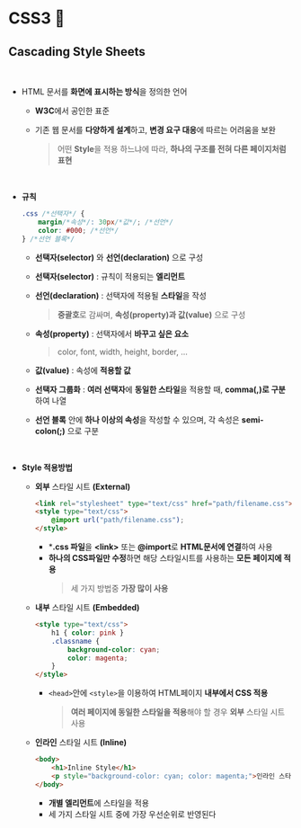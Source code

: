 # **CSS3** 🌈

## **C**ascading **S**tyle **S**heets

<br/>

- HTML 문서를 **화면에 표시하는 방식**을 정의한 언어

    - **W3C**에서 공인한 표준
    
    - 기존 웹 문서를 **다양하게 설계**하고, **변경 요구 대응**에 따르는 어려움을 보완
        > 어떤 **Style**을 적용 하느냐에 따라, **하나의 구조를 전혀 다른 페이지처럼 표현**

<br/>

- **규칙**

    ```css
    .css /*선택자*/ { 
        margin/*속성*/: 30px/*값*/; /*선언*/
        color: #000; /*선언*/
    } /*선언 블록*/
    ```
    - **선택자(selector)** 와 **선언(declaration)** 으로 구성

    - **선택자(selector)** : 규칙이 적용되는 **엘리먼트**
    - **선언(declaration)** : 선택자에 적용될 **스타일**을 작성
        > **중괄호**로 감싸며, **속성(property)과 값(value)** 으로 구성
    - **속성(property)** : 선택자에서 **바꾸고 싶은 요소**
        > color, font, width, height, border, ...
    - **값(value)** : 속성에 **적용할 값**
    - **선택자 그룹화** : **여러 선택자**에 **동일한 스타일**을 적용할 때, **comma(,)로 구분**하여 나열
    - **선언 블록** 안에 **하나 이상의 속성**을 작성할 수 있으며, 각 속성은 **semi-colon(;)** 으로 구분

<br/>

- **Style 적용방법**

    - **외부** 스타일 시트 **(External)**
        ```html
        <link rel="stylesheet" type="text/css" href="path/filename.css">
        <style type="text/css">
            @import url("path/filename.css");
        </style>
        ```
        - ***.css 파일**을 **\<link>** 또는 **@import**로 **HTML문서에 연결**하여 사용
        - **하나의 CSS파일만 수정**하면 해당 스타일시트를 사용하는 **모든 페이지에 적용**
            > 세 가지 방법중 **가장 많이 사용**

    - **내부** 스타일 시트 **(Embedded)**
        ```html
        <style type="text/css">
            h1 { color: pink }
            .classname {
                background-color: cyan;
                color: magenta;
            }
        </style>
        ```
        - ```<head>```안에 ```<style>```을 이용하여 HTML페이지 **내부에서 CSS 적용**
            > **여러 페이지에 동일한 스타일을 적용**해야 할 경우 **외부** 스타일 시트 사용

    - **인라인** 스타일 시트 **(Inline)**
        ```html
        <body>
            <h1>Inline Style</h1>
            <p style="background-color: cyan; color: magenta;">인라인 스타일시트 적용</p>
        </body>
        ```
        - **개별 엘리먼트**에 스타일을 적용
        - 세 가지 스타일 시트 중에 가장 우선순위로 반영된다